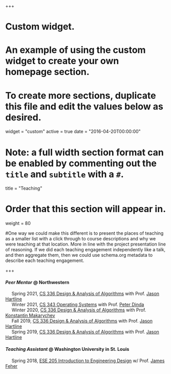 +++
# Custom widget.
# An example of using the custom widget to create your own homepage section.
# To create more sections, duplicate this file and edit the values below as desired.
widget = "custom"
active = true
date = "2016-04-20T00:00:00"

# Note: a full width section format can be enabled by commenting out the `title` and `subtitle` with a `#`.
title = "Teaching"

# Order that this section will appear in.
weight = 80

#One way we could make this different is to present the places of teaching as a smaller list with a click through to course descriptions and why we were teaching at that location. More in line with the project presentation line of reasoning. If we did each teaching engagement independently like a talk, and then aggregate them, then we could use schema.org metadata to describe each teaching engagement.

+++
#### _Peer Mentor_ @ Northwestern

&nbsp;&nbsp;&nbsp;&nbsp; Spring 2021, 
    [CS 336 Design & Analysis of Algorithms](https://canvas.northwestern.edu/courses/99268/) 
    with Prof. [Jason Hartline](https://sites.northwestern.edu/hartline/)
    <br>
&nbsp;&nbsp;&nbsp;&nbsp; Winter 2021, 
    [CS 343 Operating Systems](http://pdinda.org/os/) 
    with Prof. [Peter Dinda](http://pdinda.org/)
    <br>
&nbsp;&nbsp;&nbsp;&nbsp; Winter 2020, 
    [CS 336 Design & Analysis of Algorithms](https://www.mccormick.northwestern.edu/computer-science/academics/courses/descriptions/336.html)
    with Prof. [Konstantin Makarychev](https://konstantin.makarychev.net/) 
    <br>
&nbsp;&nbsp;&nbsp;&nbsp; Fall 2019,
    [CS 336 Design & Analysis of Algorithms](https://canvas.northwestern.edu/courses/99268/)
    with Prof. [Jason Hartline](https://sites.northwestern.edu/hartline/) 
    <br>
&nbsp;&nbsp;&nbsp;&nbsp; Spring 2019, 
    [CS 336 Design & Analysis of Algorithms](https://canvas.northwestern.edu/courses/92321/)
    with Prof. [Jason Hartline](https://sites.northwestern.edu/hartline/) 
    <br>

#### _Teaching Assistant_ @ Washington University in St. Louis
&nbsp;&nbsp;&nbsp;&nbsp; Spring 2018,
    [ESE 205 Introduction to Engineering Design](https://classes.engineering.wustl.edu/ese205/core/index.php?title=Main_Page) 
    w/ Prof. [James Feher](https://engineering.wustl.edu/faculty/James-Feher.html)


<!-- #### CS 343 Operating Systems @ Northwestern
_peer mentor_, with Professor [Peter Dinda](http://pdinda.org/) (Winter 2021)

#### CS 336 Design & Analysis of Algorithms @ Northwestern
_peer mentor_, with Professor [Jason Hartline](https://sites.northwestern.edu/hartline/) (Fall 2019, Spring 2019, Spring 2021) <br>
_peer mentor_, with Professor [Konstantin Makarychev](https://konstantin.makarychev.net/) (Winter 2020) <br>

#### ESE 205 Introduction to Engineering Design @ WashU
_Teaching Assistant_, with Professor [James Feher](https://engineering.wustl.edu/faculty/James-Feher.html) (Spring 2018) -->


